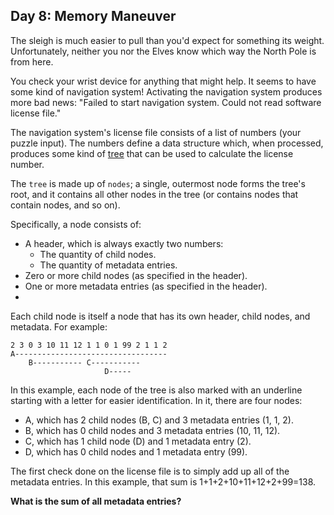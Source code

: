 ## Day 8: Memory Maneuver

The sleigh is much easier to pull than you'd expect for something its weight. Unfortunately, neither you nor the Elves know which way the North Pole is from here.

You check your wrist device for anything that might help. It seems to have some kind of navigation system! Activating the navigation system produces more bad news: "Failed to start navigation system. Could not read software license file."

The navigation system's license file consists of a list of numbers (your puzzle input). The numbers define a data structure which, when processed, produces some kind of [tree](https://en.wikipedia.org/wiki/Tree_(data_structure)) that can be used to calculate the license number.

The `tree` is made up of `nodes`; a single, outermost node forms the tree's root, and it contains all other nodes in the tree (or contains nodes that contain nodes, and so on).

Specifically, a node consists of:

- A header, which is always exactly two numbers:
  - The quantity of child nodes.
  - The quantity of metadata entries.
- Zero or more child nodes (as specified in the header).
- One or more metadata entries (as specified in the header).
- 
Each child node is itself a node that has its own header, child nodes, and metadata. For example:

```
2 3 0 3 10 11 12 1 1 0 1 99 2 1 1 2
A----------------------------------
    B----------- C-----------
                     D-----
```

In this example, each node of the tree is also marked with an underline starting with a letter for easier identification. In it, there are four nodes:

- A, which has 2 child nodes (B, C) and 3 metadata entries (1, 1, 2).
- B, which has 0 child nodes and 3 metadata entries (10, 11, 12).
- C, which has 1 child node (D) and 1 metadata entry (2).
- D, which has 0 child nodes and 1 metadata entry (99).

The first check done on the license file is to simply add up all of the metadata entries. In this example, that sum is 1+1+2+10+11+12+2+99=138.

**What is the sum of all metadata entries?**
